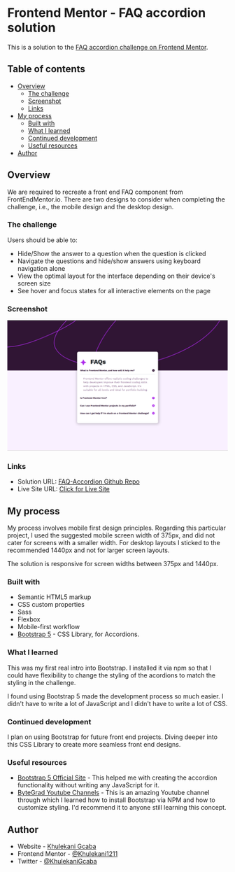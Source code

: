 # Frontend Mentor - FAQ accordion solution

This is a solution to the [FAQ accordion challenge on Frontend Mentor](https://www.frontendmentor.io/challenges/faq-accordion-wyfFdeBwBz).

## Table of contents

- [Overview](#overview)
  - [The challenge](#the-challenge)
  - [Screenshot](#screenshot)
  - [Links](#links)
- [My process](#my-process)
  - [Built with](#built-with)
  - [What I learned](#what-i-learned)
  - [Continued development](#continued-development)
  - [Useful resources](#useful-resources)
- [Author](#author)


## Overview
We are required to recreate a front end FAQ component from FrontEndMentor.io.
There are two designs to consider when completing the challenge, i.e., the mobile design and the desktop design.

### The challenge

Users should be able to:

- Hide/Show the answer to a question when the question is clicked
- Navigate the questions and hide/show answers using keyboard navigation alone
- View the optimal layout for the interface depending on their device's screen size
- See hover and focus states for all interactive elements on the page

### Screenshot

![A preview of what the finished challenge looks like](assets/images/Screenshot_2.png)

### Links

- Solution URL: [FAQ-Accordion Github Repo](https://github.com/Khulekani1211/FrontEnd_Mentor/tree/56f7bd8d3370a721ca67578d4ac22c1469f552f6/faq-accordion-main/src)
- Live Site URL: [Click for Live Site](https://faq-accordion-khulekani1.netlify.app/)

## My process

My process involves mobile first design principles. Regarding this particular project, I used the suggested mobile screen width of 375px, and did not cater for screens with a smaller width. For desktop layouts I sticked to the recommended 1440px and not for larger screen layouts.

The solution is responsive for screen widths between 375px and 1440px.

### Built with

- Semantic HTML5 markup
- CSS custom properties
- Sass
- Flexbox
- Mobile-first workflow
- [Bootstrap 5](https://getbootstrap.com/docs/5.3/components/accordion/) - CSS Library, for Accordions.

### What I learned

This was my first real intro into Bootstrap. I installed it via npm so that I could have flexibility to change the styling of the acordions to match the styling in the challenge.

I found using Bootstrap 5 made the development process so much easier. I didn't have to write a lot of JavaScript and I didn't have to write a lot of CSS.

### Continued development

I plan on using Bootstrap for future front end projects. Diving deeper into this CSS Library to create more seamless front end designs.

### Useful resources

- [Bootstrap 5 Official Site](https://getbootstrap.com/docs/5.3/components/accordion/) - This helped me with creating the accordion functionality without writing any JavaScript for it.
- [ByteGrad Youtube Channels](https://www.youtube.com/watch?v=WPAiTlQr7no) - This is an amazing Youtube channel through which I learned how to install Bootstrap via NPM and how to customize styling. I'd recommend it to anyone still learning this concept.

## Author

- Website - [Khulekani Gcaba](https://www.geniusedge.co.za)
- Frontend Mentor - [@Khulekani1211](https://www.frontendmentor.io/profile/Khulekani1211)
- Twitter - [@KhulekaniGcaba](https://twitter.com/KhulekaniGcaba)